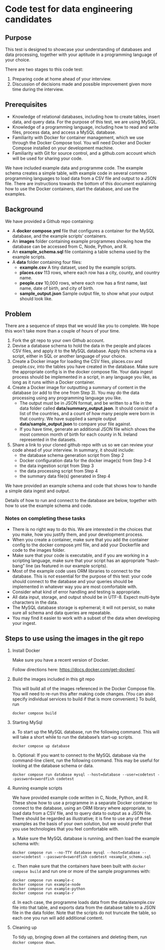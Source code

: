 # Code test for data engineering candidates

## Purpose

This test is designed to showcase your understanding of databases and data processing, together with your aptitude in a programming language of your choice.

There are two stages to this code test:

1. Preparing code at home ahead of your interview.
2. Discussion of decisions made and possible improvement given more time during the interview.

## Prerequisites

- Knowledge of relational databases, including how to create tables, insert data, and query data. For the purpose of this test, we are using MySQL.
- Knowledge of a programming language, including how to read and write files, process data, and access a MySQL database.
- Familiarity with Docker for container management, which we use through the Docker Compose tool. You will need Docker and Docker Compose installed on your development machine.
- Familiarity with Git for source control, and a github.com account which will be used for sharing your code.

We have included example data and programme code. The example schema creates a simple table, with example code in several common programming languages to load data from a CSV file and output to a JSON file. There are instructions towards the bottom of this document explaining how to use the Docker containers, start the database, and use the examples.

## Background

We have provided a Github repo containing:

- A **docker compose.yml** file that configures a container for the MySQL database, and the example scripts’ containers.
- An **images** folder containing example programmes showing how the database can be accessed from C, Node, Python, and R.
- An **example_schema.sql** file containing a table schema used by the example scripts.
- A **data** folder containing four files:
  - **example.csv** A tiny dataset, used by the example scripts.
  - **places.csv** 113 rows, where each row has a city, county, and country name.
  - **people.csv** 10,000 rows, where each row has a first name, last name, date of birth, and city of birth.
  - **sample_output.json** Sample output file, to show what your output should look like.

## Problem

There are a sequence of steps that we would like you to complete. We hope this won't take more than a couple of hours of your time.

1. Fork the git repo to your own Github account.
2. Devise a database schema to hold the data in the people and places CSV files, and apply it to the MySQL database. Apply this schema via a script, either in SQL or another language of your choice.
3. Create a Docker image for loading the CSV files, places.csv and people.csv, into the tables you have created in the database. Make sure the appropriate config is in the docker compose file. Your data ingest process should be implemented in a script, in any language you like, as long as it runs within a Docker container.
4. Create a Docker image for outputting a summary of content in the database (or add to the one from Step 3). You may do the data processing using any programming language you like. 
    - The output must be in JSON format, and be written to a file in the data folder called **data/summary_output.json**. It should consist of a list of the countries, and a count of how many people were born in that country. We have supplied a sample output **data/sample_output.json** to compare your file against.
    - If you have time, generate an additional JSON file which shows the most common month of birth for each county in N. Ireland represented in the datasets.
5. Share a link to your cloned github repo with us so we can review your code ahead of your interview. In summary, it should include: 
     - the database schema generation script from Step 2
     - Docker configuration data for the docker image(s) from Step 3-4
     - the data ingestion script from Step 3
     - the data processing script from Step 4
     - the summary data file(s) generated in Step 4

We have provided an example schema and code that shows how to handle a simple data ingest and output.

Details of how to run and connect to the database are below, together with how to use the example schema and code.

### Notes on completing these tasks

- There is no right way to do this. We are interested in the choices that you make, how you justify them, and your development process.
- When you create a container, make sure that you add the container config to the docker compose.yml file, and add your Dockerfile and code to the images folder.
- Make sure that your code is executable, and if you are working in a scripting language, make sure that your script has an appropriate “hash-bang” line (as featured in our example scripts).
- Most of the example code uses ORM libraries to connect to the database. This is _not_ essential for the purpose of this test: your code should connect to the database and your queries should be implemented in whatever way you are most comfortable with.
- Consider what kind of error handling and testing is appropriate.
- All data input, storage, and output should be in UTF-8. Expect multi-byte characters in the data.
- The MySQL database storage is ephemeral; it will not persist, so make sure all schema and data queries are repeatable.
- You may find it easier to work with a subset of the data when developing your ingest.

## Steps to use using the images in the git repo

1. Install Docker

    Make sure you have a recent version of Docker. 

    Follow directions here: https://docs.docker.com/get-docker/.
2. Build the images included in this git repo
    
    This will build all of the images referenced in the Docker Compose file. You will need to re-run this after making code changes. (You can also specify individual services to build if that is more convenient.) To build, run 
    ```
    docker compose build
    ```

3. Starting MySql

    a. To start up the MySQL database, run the following command. This will will take a short while to run the database’s start-up scripts.
    ```
    docker compose up database
    ```

    b. Optional: If you want to connect to the MySQL database via the command-line client, run the following command. This may be useful for looking at the database schema or data.
    ```
    docker compose run database mysql --host=database --user=codetest --password=swordfish codetest
    ```

4. Running example scripts
    
    We have provided example code written in C, Node, Python, and R. These show how to use a programme in a separate Docker container to connect to the database, using an ORM library where appropriate, to load data from a CSV file, and to query data to output as a JSON file. There should be regarded as illustrative; it is fine to use any of these examples as the basis of your own solution, but we would prefer that you use technologies that you feel comfortable with.

    a. Make sure the MySQL database is running, and then load the example schema with:
    ```
    docker compose run --no-TTY database mysql --host=database --user=codetest --password=swordfish codetest <example_schema.sql
    ```

    c. Then make sure that the containers have been built with `docker compose build` and run one or more of the sample programmes with:
    ```
    docker compose run example-c
    docker compose run example-node
    docker compose run example-python
    docker compose run example-r
    ```
    d. In each case, the programme loads data from the data/example.csv file into that table, and exports data from the database table to a JSON file in the data folder. Note that the scripts do not truncate the table, so each one you run will add additional content.
5. Cleaning up

    To tidy up, bringing down all the containers and deleting them, run `docker compose down`.